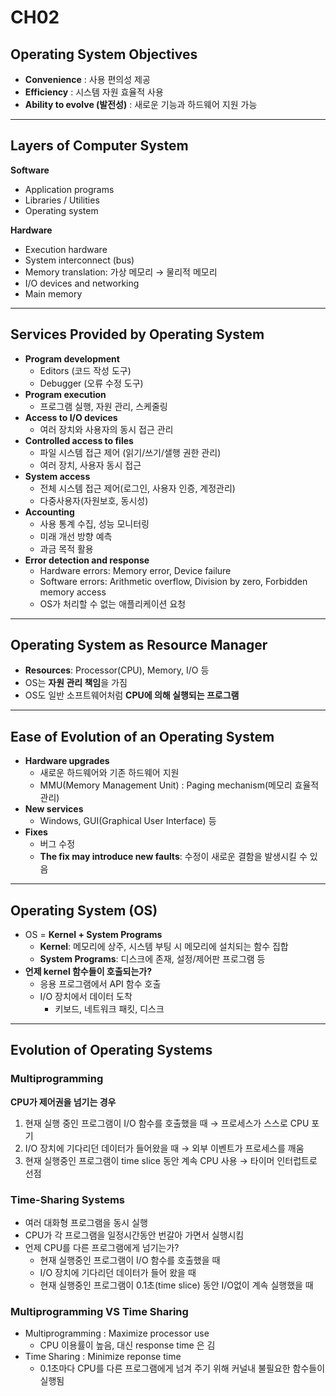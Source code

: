 # CH02

## Operating System Objectives
- **Convenience** : 사용 편의성 제공  
- **Efficiency** : 시스템 자원 효율적 사용  
- **Ability to evolve (발전성)** : 새로운 기능과 하드웨어 지원 가능

---

## Layers of Computer System
**Software**
- Application programs  
- Libraries / Utilities  
- Operating system  

**Hardware**
- Execution hardware 
- System interconnect (bus)  
- Memory translation: 가상 메모리 → 물리적 메모리  
- I/O devices and networking  
- Main memory  

---

## Services Provided by Operating System
- **Program development**  
  - Editors (코드 작성 도구)  
  - Debugger (오류 수정 도구)  
- **Program execution**  
  - 프로그램 실행, 자원 관리, 스케줄링  
- **Access to I/O devices**  
  - 여러 장치와 사용자의 동시 접근 관리  
- **Controlled access to files**  
  - 파일 시스템 접근 제어 (읽기/쓰기/샐행 권한 관리)
  - 여러 장치, 사용자 동시 접근
- **System access**
  - 전체 시스템 접근 제어(로그인, 사용자 인증, 계정관리)
  - 다중사용자(자원보호, 동시성)
- **Accounting**  
  - 사용 통계 수집, 성능 모니터링  
  - 미래 개선 방향 예측  
  - 과금 목적 활용  
- **Error detection and response**  
  - Hardware errors: Memory error, Device failure  
  - Software errors: Arithmetic overflow, Division by zero, Forbidden memory access  
  - OS가 처리할 수 없는 애플리케이션 요청

---

## Operating System as Resource Manager
- **Resources**: Processor(CPU), Memory, I/O 등  
- OS는 **자원 관리 책임**을 가짐  
- OS도 일반 소프트웨어처럼 **CPU에 의해 실행되는 프로그램**  

---

## Ease of Evolution of an Operating System
- **Hardware upgrades**  
  - 새로운 하드웨어와 기존 하드웨어 지원  
  - MMU(Memory Management Unit) : Paging mechanism(메모리 효율적 관리)  
- **New services**  
  - Windows, GUI(Graphical User Interface) 등  
- **Fixes**  
  - 버그 수정  
  - **The fix may introduce new faults**: 수정이 새로운 결함을 발생시킬 수 있음  

---

## Operating System (OS)
- OS = **Kernel + System Programs**
  - **Kernel**: 메모리에 상주, 시스템 부팅 시 메모리에 설치되는 함수 집합  
  - **System Programs**: 디스크에 존재, 설정/제어판 프로그램 등  
- **언제 kernel 함수들이 호출되는가?**
  - 응용 프로그램에서 API 함수 호출  
  - I/O 장치에서 데이터 도착
    - 키보드, 네트워크 패킷, 디스크 

---

## Evolution of Operating Systems

### **Multiprogramming**
**CPU가 제어권을 넘기는 경우**
1. 현재 실행 중인 프로그램이 I/O 함수를 호출했을 때 → 프로세스가 스스로 CPU 포기  
2. I/O 장치에 기다리던 데이터가 들어왔을 때 → 외부 이벤트가 프로세스를 깨움  
3. 현재 실행중인 프로그램이 time slice 동안 계속 CPU 사용 → 타이머 인터럽트로 선점  

### **Time-Sharing Systems**
- 여러 대화형 프로그램을 동시 실행
- CPU가 각 프로그램을 일정시간동안 번갈아 가면서 실행시킴
- 언제 CPU를 다른 프로그램에게 넘기는가?
  - 현재 실행중인 프로그램이 I/O 함수를 호출했을 때
  - I/O 장치에 기다리던 데이터가 들어 왔을 때
  - 현재 실행중인 프로그램이 0.1초(time slice) 동안 I/O없이 계속 실행했을 때

### Multiprogramming VS Time Sharing
- Multiprogramming : Maximize processor use
  - CPU 이용률이 높음, 대신 response time 은 김
- Time Sharing : Minimize reponse time
  - 0.1초마다 CPU를 다른 프로그램에게 넘겨 주기 위해 커널내 불필요한 함수들이 실행됨